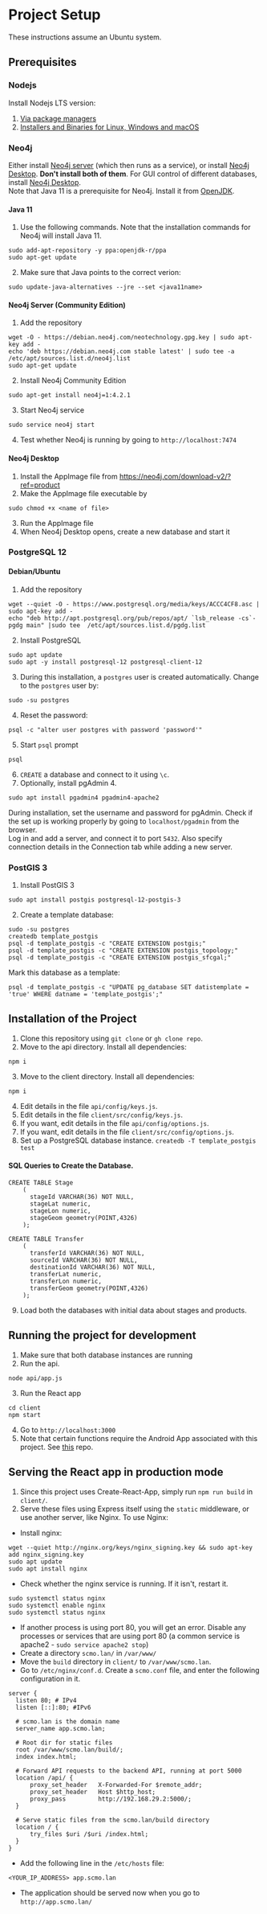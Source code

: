 # Project Setup
These instructions assume an Ubuntu system. 
## Prerequisites
### Nodejs
Install Nodejs LTS version:
1. [Via package managers](https://nodejs.org/en/download/package-manager/)
2. [Installers and Binaries for Linux, Windows and macOS](https://nodejs.org/en/download/)
### Neo4j
Either install [Neo4j server](https://neo4j.com/download-center/?ref=web-product-database/#community) (which then runs as a service), or install [Neo4j Desktop](https://neo4j.com/download-v2/?ref=product). __Don't install both of them__. For GUI control of different databases, install [Neo4j Desktop](https://neo4j.com/download-v2/?ref=product).  
Note that Java 11 is a prerequisite for Neo4j. Install it from [OpenJDK](https://openjdk.java.net/install/index.html).  

#### Java 11
1. Use the following commands. Note that the installation commands for Neo4j will install Java 11.
```
sudo add-apt-repository -y ppa:openjdk-r/ppa
sudo apt-get update
```
2. Make sure that Java points to the correct verion:
```
sudo update-java-alternatives --jre --set <java11name>
```
#### Neo4j Server (Community Edition)
1. Add the repository
```
wget -O - https://debian.neo4j.com/neotechnology.gpg.key | sudo apt-key add -
echo 'deb https://debian.neo4j.com stable latest' | sudo tee -a /etc/apt/sources.list.d/neo4j.list
sudo apt-get update
```
2. Install Neo4j Community Edition
```
sudo apt-get install neo4j=1:4.2.1
```
3. Start Neo4j service
```
sudo service neo4j start
```
4. Test whether Neo4j is running by going to `http://localhost:7474`
#### Neo4j Desktop
1. Install the AppImage file from https://neo4j.com/download-v2/?ref=product  
2. Make the AppImage file executable by
```
sudo chmod +x <name of file>
```
3. Run the AppImage file
4. When Neo4j Desktop opens, create a new database and start it
### PostgreSQL 12
#### Debian/Ubuntu
1. Add the repository
```
wget --quiet -O - https://www.postgresql.org/media/keys/ACCC4CF8.asc | sudo apt-key add -
echo "deb http://apt.postgresql.org/pub/repos/apt/ `lsb_release -cs`-pgdg main" |sudo tee  /etc/apt/sources.list.d/pgdg.list
```
2. Install PostgreSQL
```
sudo apt update
sudo apt -y install postgresql-12 postgresql-client-12
```
3. During this installation, a `postgres` user is created automatically. Change to the `postgres` user by:
```
sudo -su postgres
```
4. Reset the password:
```
psql -c "alter user postgres with password 'password'"
```
5. Start `psql` prompt
```
psql
```
6.  `CREATE` a database and connect to it using `\c`.
7. Optionally, install pgAdmin 4.
```
sudo apt install pgadmin4 pgadmin4-apache2
```
During installation, set the username and password for pgAdmin. Check if the set up is working properly by going to `localhost/pgadmin` from the browser.  
Log in and add a server, and connect it to port `5432`. Also specify connection details in the Connection tab while adding a new server.
### PostGIS 3
1. Install PostGIS 3
```
sudo apt install postgis postgresql-12-postgis-3
```
2. Create a template database:
```
sudo -su postgres
createdb template_postgis
psql -d template_postgis -c "CREATE EXTENSION postgis;"
psql -d template_postgis -c "CREATE EXTENSION postgis_topology;"
psql -d template_postgis -c "CREATE EXTENSION postgis_sfcgal;"
```
Mark this database as a template:
```
psql -d template_postgis -c "UPDATE pg_database SET datistemplate = 'true' WHERE datname = 'template_postgis';"
```


## Installation of the Project
1. Clone this repository using `git clone` or `gh clone repo`.
2. Move to the api directory. Install all dependencies:
```
npm i
```
3. Move to the client directory. Install all dependencies:
```
npm i
```
4. Edit details in the file `api/config/keys.js`. 
5. Edit details in the file `client/src/config/keys.js`.
6. If you want, edit details in the file `api/config/options.js`.
7. If you want, edit details in the file `client/src/config/options.js`.
8. Set up a PostgreSQL database instance.
```createdb -T template_postgis test```
#### SQL Queries to Create the Database.
```
CREATE TABLE Stage
	(
	  stageId VARCHAR(36) NOT NULL,
	  stageLat numeric,
	  stageLon numeric,
	  stageGeom geometry(POINT,4326)
	);

CREATE TABLE Transfer
	(
	  transferId VARCHAR(36) NOT NULL,
	  sourceId VARCHAR(36) NOT NULL,
	  destinationId VARCHAR(36) NOT NULL,
	  transferLat numeric,
	  transferLon numeric,
	  transferGeom geometry(POINT,4326)
	);
```
9. Load both the databases with initial data about stages and products.
## Running the project for development
1. Make sure that both database instances are running
2. Run the api.
```
node api/app.js
```
3. Run the React app
```
cd client
npm start
```
4. Go to `http://localhost:3000`
5. Note that certain functions require the Android App associated with this project. See [this](https://github.com/akshatshah21/Android-Location-Tracking) repo.
## Serving the React app in production mode 
1. Since this project uses Create-React-App, simply run `npm run build` in `client/`.
2. Serve these files using Express itself using the `static` middleware, or use another server, like Nginx. To use Nginx:
  * Install nginx:
  ```
  wget --quiet http://nginx.org/keys/nginx_signing.key && sudo apt-key add nginx_signing.key
  sudo apt update
  sudo apt install nginx
  ```
  * Check whether the nginx service is running. If it isn't, restart it. 
  ```
  sudo systemctl status nginx
  sudo systemctl enable nginx
  sudo systemctl status nginx
  ```
  * If another process is using port 80, you will get an error. Disable any processes or services that are using port 80 (a common service is apache2 - `sudo service apache2 stop`) 
  * Create a directory `scmo.lan/` in `/var/www/`
  * Move the `build` directory in `client/` to `/var/www/scmo.lan`.
  * Go to `/etc/nginx/conf.d`. Create a `scmo.conf` file, and enter the following configuration in it.
  ```nginx
  server {
    listen 80; # IPv4
	listen [::]:80; #IPv6
    
    # scmo.lan is the domain name
    server_name app.scmo.lan;

    # Root dir for static files
	root /var/www/scmo.lan/build/;
	index index.html;

    # Forward API requests to the backend API, running at port 5000
    location /api/ {
        proxy_set_header   X-Forwarded-For $remote_addr;
        proxy_set_header   Host $http_host;
		proxy_pass         http://192.168.29.2:5000/;
    }
    
    # Serve static files from the scmo.lan/build directory
	location / {
		try_files $uri /$uri /index.html;
	}
}

  ```
  * Add the following line in the `/etc/hosts` file:
  ```
  <YOUR_IP_ADDRESS> app.scmo.lan
  ```
  * The application should be served now when you go to `http://app.scmo.lan/`